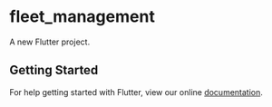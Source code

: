 # fleet_management

A new Flutter project.

## Getting Started

For help getting started with Flutter, view our online
[documentation](https://flutter.io/).
